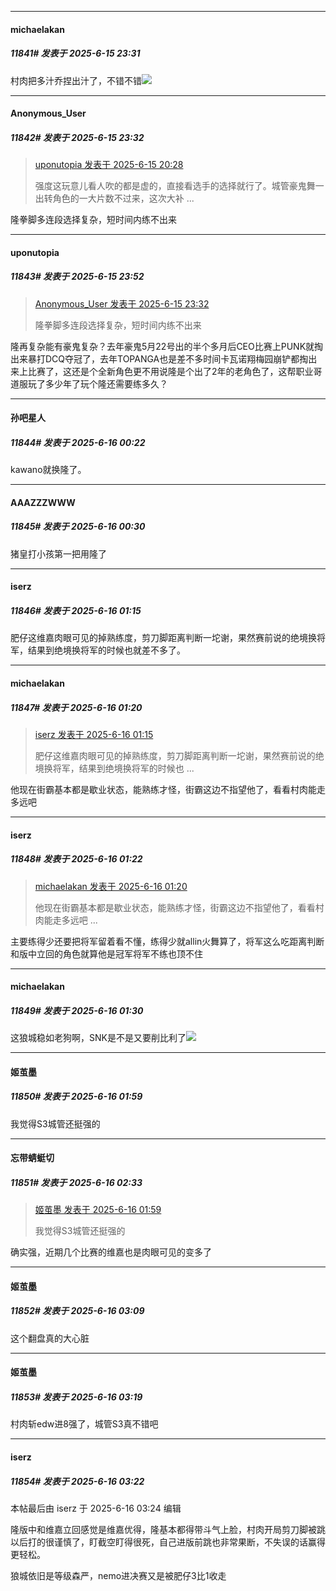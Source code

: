 ﻿
*****

####  michaelakan  
##### 11841#       发表于 2025-6-15 23:31

村肉把多汁乔捏出汁了，不错不错<img src="https://static.stage1st.com/image/smiley/face2017/072.png" referrerpolicy="no-referrer">


*****

####  Anonymous_User  
##### 11842#       发表于 2025-6-15 23:32

<blockquote><a href="httphttps://stage1st.com/2b/forum.php?mod=redirect&amp;goto=findpost&amp;pid=67943379&amp;ptid=2139166" target="_blank">uponutopia 发表于 2025-6-15 20:28</a>

强度这玩意儿看人吹的都是虚的，直接看选手的选择就行了。城管豪鬼舞一出转角色的一大片数不过来，这次大补 ...</blockquote>
隆拳脚多连段选择复杂，短时间内练不出来


*****

####  uponutopia  
##### 11843#       发表于 2025-6-15 23:52

<blockquote><a href="httphttps://stage1st.com/2b/forum.php?mod=redirect&amp;goto=findpost&amp;pid=67944533&amp;ptid=2139166" target="_blank">Anonymous_User 发表于 2025-6-15 23:32</a>

隆拳脚多连段选择复杂，短时间内练不出来</blockquote>
隆再复杂能有豪鬼复杂？去年豪鬼5月22号出的半个多月后CEO比赛上PUNK就掏出来暴打DCQ夺冠了，去年TOPANGA也是差不多时间卡瓦诺翔梅园崩铲都掏出来上比赛了，这还是个全新角色更不用说隆是个出了2年的老角色了，这帮职业哥道服玩了多少年了玩个隆还需要练多久？


*****

####  孙吧星人  
##### 11844#       发表于 2025-6-16 00:22

kawano就换隆了。


*****

####  AAAZZZWWW  
##### 11845#       发表于 2025-6-16 00:30

猪皇打小孩第一把用隆了


*****

####  iserz  
##### 11846#       发表于 2025-6-16 01:15

肥仔这维嘉肉眼可见的掉熟练度，剪刀脚距离判断一坨谢，果然赛前说的绝境换将军，结果到绝境换将军的时候也就差不多了。


*****

####  michaelakan  
##### 11847#       发表于 2025-6-16 01:20

<blockquote><a href="httphttps://stage1st.com/2b/forum.php?mod=redirect&amp;goto=findpost&amp;pid=67944865&amp;ptid=2139166" target="_blank">iserz 发表于 2025-6-16 01:15</a>

肥仔这维嘉肉眼可见的掉熟练度，剪刀脚距离判断一坨谢，果然赛前说的绝境换将军，结果到绝境换将军的时候也 ...</blockquote>
他现在街霸基本都是歇业状态，能熟练才怪，街霸这边不指望他了，看看村肉能走多远吧

*****

####  iserz  
##### 11848#       发表于 2025-6-16 01:22

<blockquote><a href="httphttps://stage1st.com/2b/forum.php?mod=redirect&amp;goto=findpost&amp;pid=67944882&amp;ptid=2139166" target="_blank">michaelakan 发表于 2025-6-16 01:20</a>

他现在街霸基本都是歇业状态，能熟练才怪，街霸这边不指望他了，看看村肉能走多远吧 ...</blockquote>
主要练得少还要把将军留着看不懂，练得少就allin火舞算了，将军这么吃距离判断和版中立回的角色就算他是冠军将军不练也顶不住


*****

####  michaelakan  
##### 11849#       发表于 2025-6-16 01:30

这狼城稳如老狗啊，SNK是不是又要削比利了<img src="https://static.stage1st.com/image/smiley/face2017/169.gif" referrerpolicy="no-referrer">


*****

####  姬茧墨  
##### 11850#       发表于 2025-6-16 01:59

我觉得S3城管还挺强的


*****

####  忘带蜻蜓切  
##### 11851#       发表于 2025-6-16 02:33

<blockquote><a href="httphttps://stage1st.com/2b/forum.php?mod=redirect&amp;goto=findpost&amp;pid=67944947&amp;ptid=2139166" target="_blank">姬茧墨 发表于 2025-6-16 01:59</a>

我觉得S3城管还挺强的</blockquote>
确实强，近期几个比赛的维嘉也是肉眼可见的变多了


*****

####  姬茧墨  
##### 11852#       发表于 2025-6-16 03:09

这个翻盘真的大心脏


*****

####  姬茧墨  
##### 11853#       发表于 2025-6-16 03:19

村肉斩edw进8强了，城管S3真不错吧


*****

####  iserz  
##### 11854#       发表于 2025-6-16 03:22

 本帖最后由 iserz 于 2025-6-16 03:24 编辑 

隆版中和维嘉立回感觉是维嘉优得，隆基本都得带斗气上脸，村肉开局剪刀脚被跳以后打的很谨慎了，盯截空盯得很死，自己进版前跳也非常果断，不失误的话赢得更轻松。

狼城依旧是等级森严，nemo进决赛又是被肥仔3比1收走

